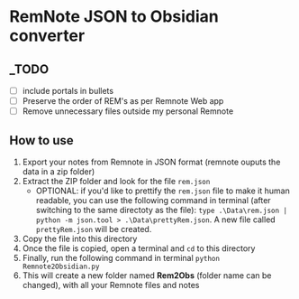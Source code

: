 # RemNote JSON to Obsidian converter

## _TODO
* [ ] include portals in bullets
* [ ] Preserve the order of REM's as per Remnote Web app
* [ ] Remove unnecessary files outside my personal Remnote

## How to use

1. Export your notes from Remnote in JSON format (remnote ouputs the data in a zip folder)
2. Extract the ZIP folder and look for the file `rem.json`
    * OPTIONAL: if you'd like to prettify the `rem.json` file to make it human readable, you can use the following command in terminal (after switching to the same directoty as the file): `type .\Data\rem.json | python -m json.tool > .\Data\prettyRem.json`. A new file called `prettyRem.json` will be created.
3. Copy the file into this directory
4. Once the file is copied, open a terminal and `cd` to this directory
5. Finally, run the following command in terminal `python Remnote2Obsidian.py`
6. This will create a new folder named **Rem2Obs** (folder name can be changed), with all your Remnote files and notes
